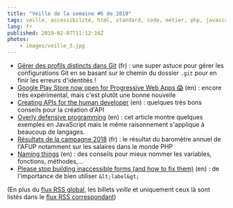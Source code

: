 ```yaml
---
title: "Veille de la semaine #6 de 2019"
tags: veille, accessibilité, html, standard, code, métier, php, javascript, api, pwa, git
lang: fr
published: 2019-02-07T11:12:16Z
photos:
    - images/veille_3.jpg
---
```

* [Gérer des profils distincts dans Git](https://gastaud.io/article/git-gerer-profils/) (fr)&nbsp;: une super astuce pour gérer les configurations Git en se basant sur le chemin du dossier `.git` pour en finir les erreurs d'identités !
* [Google Play Store now open for Progressive Web Apps 😱](https://medium.com/@firt/google-play-store-now-open-for-progressive-web-apps-ec6f3c6ff3cc) (en)&nbsp;: encore très expérimental, mais c'est plutôt une bonne nouvelle
* [Creating APIs for the human developer](https://medium.com/fiverr-engineering/creating-apis-for-the-human-developer-c0f51a6d9366) (en)&nbsp;: quelques très bons conseils pour la création d'API
* [Overly defensive programming](https://blog.vcarl.com/overly-defensive-programming/) (en)&nbsp;: cet article montre quelques exemples en JavaScript mais le même raisonnement s'applique à beaucoup de langages.
* [Résultats de la campagne 2018](https://barometre.afup.org/report/2018/) (fr)&nbsp;: le résultat du baromètre annuel de l'AFUP notamment sur les salaires dans le monde PHP
* [Naming things](https://en.rmcreative.ru/blog/naming-things/) (en)&nbsp;: des conseils pour mieux nommer les variables, fonctions, méthodes,…
* [Please stop building inaccessible forms (and how to fix them)](https://blog.kentcdodds.com/please-stop-building-inaccessible-forms-and-how-to-fix-them-72c59e2729c6) (en)&nbsp;: de l'importance de bien utiliser `&lt;label&gt;`


(En plus du [flux RSS global](/rss.xml), les billets *veille*
et uniquement ceux là sont listés dans le [flux RSS correspondant](/rss/veille.xml))
